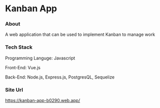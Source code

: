 # Kanban App

### About

A web application that can be used to implement Kanban to manage work

### Tech Stack

Programming Languge: Javascript

Front-End: Vue.js

Back-End: Node.js, Express.js, PostgresQL, Sequelize

### Site Url

https://kanban-app-b0290.web.app/
